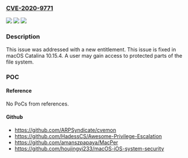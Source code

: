 ### [CVE-2020-9771](https://cve.mitre.org/cgi-bin/cvename.cgi?name=CVE-2020-9771)
![](https://img.shields.io/static/v1?label=Product&message=macOS&color=blue)
![](https://img.shields.io/static/v1?label=Version&message=%3C%20macOS%20Catalina%2010.15.4%20&color=brighgreen)
![](https://img.shields.io/static/v1?label=Vulnerability&message=A%20user%20may%20gain%20access%20to%20protected%20parts%20of%20the%20file%20system&color=brighgreen)

### Description

This issue was addressed with a new entitlement. This issue is fixed in macOS Catalina 10.15.4. A user may gain access to protected parts of the file system.

### POC

#### Reference
No PoCs from references.

#### Github
- https://github.com/ARPSyndicate/cvemon
- https://github.com/HadessCS/Awesome-Privilege-Escalation
- https://github.com/amanszpapaya/MacPer
- https://github.com/houjingyi233/macOS-iOS-system-security

